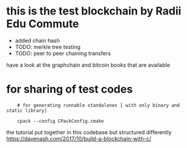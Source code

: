 # this is the test blockchain by Radii Edu Commute

- added chain hash 
- TODO: merkle tree testing
- TODO: peer to peer chaining transfers

have a look at the graphchain and bitcoin books that are available

# for sharing of test codes 

        # for generating runnable standalones [ with only binary and static library]

        cpack --config CPackConfig.cmake


the tutorial put together in this codebase but structured differently
https://davenash.com/2017/10/build-a-blockchain-with-c/